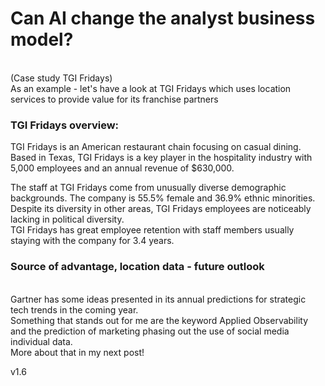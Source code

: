 
# Can AI change the analyst business model?

<br>
(Case study TGI Fridays)
<br>
As an example - let's have a look at TGI Fridays which uses location services to provide value for its franchise partners

### TGI Fridays overview:
TGI Fridays is an American restaurant chain focusing on casual dining. Based in Texas, TGI Fridays is a key player in the hospitality industry with 5,000 employees and an annual revenue of $630,000.

The staff at TGI Fridays come from unusually diverse demographic backgrounds.
The company is 55.5% female and 36.9% ethnic minorities. Despite its diversity in other areas, TGI Fridays employees are noticeably lacking in political diversity.
<br>
TGI Fridays has great employee retention with staff members usually staying with the company for 3.4 years.


### Source of advantage, location data - future outlook
<br>
Gartner has some ideas presented in its annual predictions for strategic tech trends in the coming year.
<br>
Something that stands out for me are the keyword Applied Observability and the prediction of marketing phasing out the use of social media individual data.

<br>
More about that in my next post!



v1.6

